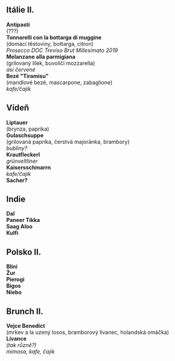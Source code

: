 
## Itálie II.

**Antipasti**  
(???)  
**Tonnarelli con la bottarga di muggine**  
(domácí těstoviny, bottarga, citron)  
*Prosecco DOC Treviso Brut Millesimato 2019*  
**Melanzane alla parmigiana**  
(grilovaný lilek, buvoličí mozzarella)  
*asi červené*  
**Bezé "Tiramisu"**  
(mandlové bezé, mascarpone, zabaglione)  
*kafe/čajik*  

## Vídeň

**Liptauer**  
(brynza, paprika)  
**Gulaschsuppe**  
(grilovaná paprika, čerstvá majoránka, brambory)  
*bubliny?*  
**Krautfleckerl**  
*grünveltliner*  
**Kaisersschmarrn**  
*kafe/čajik*  
**Sacher?**  

## Indie
**Dal**  
**Paneer Tikka**  
**Saag Aloo**  
**Kulfi**  

## Polsko II.
**Blini**  
**Žur**  
**Pierogi**  
**Bigos**  
**Niebo**  


## Brunch II.
**Vejce Benedict**  
(mrkev a la uzený losos, bramborový lívanec, holandská omáčka)  
**Lívance**  
*(tak různě?)*  
*mimosa, kafe, čajik*  


